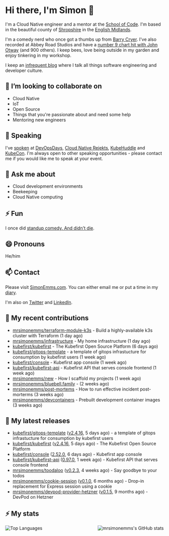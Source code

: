 # Hi there, I'm Simon 👋

I'm a Cloud Native engineer and a mentor at the [School of Code](https://www.schoolofcode.co.uk).
I'm based in the beautiful county of [Shropshire](https://en.wikipedia.org/wiki/Shropshire)
in the [English Midlands](https://en.wikipedia.org/wiki/Midlands).

I'm a comedy nerd who once got a thumbs up from [Barry Cryer](https://en.wikipedia.org/wiki/Barry_Cryer).
I've also recorded at Abbey Road Studios and have a [number 9 chart hit with John
Otway](https://www.youtube.com/watch?v=3BwOyVIlupg&ab_channel=JohnOtway) (and 900
others). I keep bees, love being outside in my garden and enjoy tinkering in my
workshop.

I keep an [infrequent blog](https://www.simonemms.com/blog) where I talk all
things software engineering and developer culture.

## 👯 I’m looking to collaborate on

- Cloud Native
- IoT
- Open Source
- Things that you're passionate about and need some help
- Mentoring new engineers

## 🎤 Speaking

I've [spoken](https://www.simonemms.com/speaking) at [DevOpsDays](https://devopsdays.org/),
[Cloud Native Rejekts](https://cloud-native.rejekts.io/), [KubeHuddle](https://kubehuddle.com)
and [KubeCon](https://www.cncf.io/kubecon-cloudnativecon-events/). I'm always
open to other speaking opportunities - please contact me if you would like me to
speak at your event.

## 💬 Ask me about

- Cloud development environments
- Beekeeping
- Cloud Native computing

## ⚡ Fun

I once did [standup comedy. And didn't die](https://www.youtube.com/watch?v=iy1EvJXH2ks&ab_channel=SimonEmms).

## 😄 Pronouns

He/him

## 📫 Contact

Please visit [SimonEmms.com](https://www.simonemms.com). You can either email me
or put a time in my [diary](https://diary.simonemms.com).

I'm also on [Twitter](https://twitter/theshroppiebeek) and [LinkedIn](https://www.linkedin.com/in/simonemms).

## 👷 My recent contributions
- [mrsimonemms/terraform-module-k3s](https://github.com/mrsimonemms/terraform-module-k3s) - Build a highly-available k3s cluster with Terraform
  (1 day ago)
- [mrsimonemms/infrastructure](https://github.com/mrsimonemms/infrastructure) - My home infrastructure
  (1 day ago)
- [kubefirst/kubefirst](https://github.com/kubefirst/kubefirst) - The Kubefirst Open Source Platform
  (6 days ago)
- [kubefirst/gitops-template](https://github.com/kubefirst/gitops-template) - a template of gitops infrastucture for consumption by kubefirst users
  (1 week ago)
- [kubefirst/console](https://github.com/kubefirst/console) - Kubefirst app console
  (1 week ago)
- [kubefirst/kubefirst-api](https://github.com/kubefirst/kubefirst-api) - Kubefirst API that serves console frontend
  (1 week ago)
- [mrsimonemms/new](https://github.com/mrsimonemms/new) - How I scaffold my projects
  (1 week ago)
- [mrsimonemms/bluebell.family](https://github.com/mrsimonemms/bluebell.family) - 
  (2 weeks ago)
- [mrsimonemms/post-mortems](https://github.com/mrsimonemms/post-mortems) - How to run effective incident post-morterms
  (3 weeks ago)
- [mrsimonemms/devcontainers](https://github.com/mrsimonemms/devcontainers) - Prebuilt development container images
  (3 weeks ago)

## 🔭 My latest releases
- [kubefirst/gitops-template](https://github.com/kubefirst/gitops-template) ([v2.4.16](https://github.com/kubefirst/gitops-template/releases/tag/v2.4.16),
  5 days ago) - a template of gitops infrastucture for consumption by kubefirst users
- [kubefirst/kubefirst](https://github.com/kubefirst/kubefirst) ([v2.4.16](https://github.com/kubefirst/kubefirst/releases/tag/v2.4.16),
  5 days ago) - The Kubefirst Open Source Platform
- [kubefirst/console](https://github.com/kubefirst/console) ([2.52.0](https://github.com/kubefirst/console/releases/tag/2.52.0),
  6 days ago) - Kubefirst app console
- [kubefirst/kubefirst-api](https://github.com/kubefirst/kubefirst-api) ([0.97.0](https://github.com/kubefirst/kubefirst-api/releases/tag/0.97.0),
  1 week ago) - Kubefirst API that serves console frontend
- [mrsimonemms/toodaloo](https://github.com/mrsimonemms/toodaloo) ([v0.2.3](https://github.com/mrsimonemms/toodaloo/releases/tag/v0.2.3),
  4 weeks ago) - Say goodbye to your todos
- [mrsimonemms/cookie-session](https://github.com/mrsimonemms/cookie-session) ([v0.1.0](https://github.com/mrsimonemms/cookie-session/releases/tag/v0.1.0),
  6 months ago) - Drop-in replacement for Express session using a cookie
- [mrsimonemms/devpod-provider-hetzner](https://github.com/mrsimonemms/devpod-provider-hetzner) ([v0.1.5](https://github.com/mrsimonemms/devpod-provider-hetzner/releases/tag/v0.1.5),
  9 months ago) - DevPod on Hetzner

## ⚡ My stats

<img
  align="right"
  alt="mrsimonemms's GitHub stats"
  src="https://github-readme-stats.vercel.app/api?username=mrsimonemms&count_private=1&show_icons=true&"
  />

![Top Languages](https://github-readme-stats.vercel.app/api/top-langs/?username=mrsimonemms)

